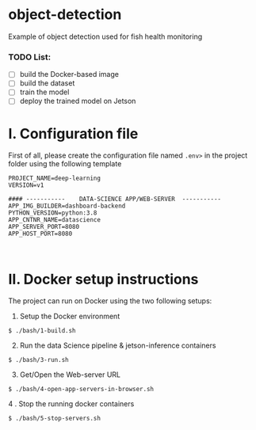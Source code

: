 # object-detection

Example of object detection used for fish health monitoring

### TODO List:

- [ ] build the Docker-based image
- [ ] build the dataset
- [ ] train the model
- [ ] deploy the trained model on Jetson

# I. Configuration file

First of all, please create the configuration file named `.env>` in the project folder using the following template

```
PROJECT_NAME=deep-learning
VERSION=v1

#### -----------    DATA-SCIENCE APP/WEB-SERVER  -----------
APP_IMG_BUILDER=dashboard-backend
PYTHON_VERSION=python:3.8
APP_CNTNR_NAME=datascience
APP_SERVER_PORT=8080
APP_HOST_PORT=8080



```

# II. Docker setup instructions

The project can run on Docker using the two following setups:

1. Setup the Docker environment

```
$ ./bash/1-build.sh
```

2. Run the data Science pipeline & jetson-inference containers

```
$ ./bash/3-run.sh
```

3. Get/Open the Web-server URL

```
$ ./bash/4-open-app-servers-in-browser.sh
```

4 . Stop the running docker containers

```
$ ./bash/5-stop-servers.sh
```
